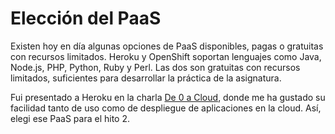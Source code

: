 # Elección del PaaS

Existen hoy en día algunas opciones de PaaS disponibles, pagas o gratuitas con recursos limitados. Heroku y OpenShift soportan lenguajes como Java, Node.js, PHP, Python, Ruby y Perl. Las dos son gratuitas con recursos limitados, suficientes para desarrollar la práctica de la asignatura.

Fui presentado a Heroku en la charla [De 0 a Cloud](https://www.meetup.com/es-ES/granadagdg/events/255451617/?rv=wm1&_xtd=gatlbWFpbF9jbGlja9oAJDFhZmQzMjkwLWI0OWYtNGUzYy1hNzdmLTNjNjcwODIwYzYyOA&_af=event&_af_eid=255451617), donde me ha gustado su facilidad tanto de uso como de despliegue de aplicaciones en la cloud. Así, elegi ese PaaS para el hito 2.

